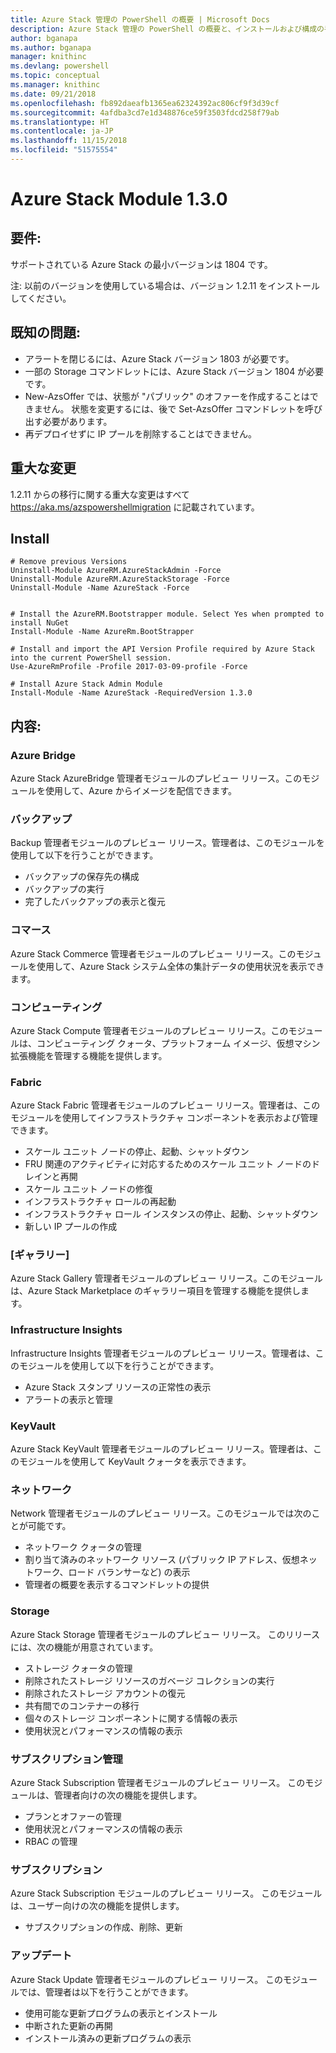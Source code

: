 ```yaml
---
title: Azure Stack 管理の PowerShell の概要 | Microsoft Docs
description: Azure Stack 管理の PowerShell の概要と、インストールおよび構成の手順。
author: bganapa
ms.author: bganapa
manager: knithinc
ms.devlang: powershell
ms.topic: conceptual
ms.manager: knithinc
ms.date: 09/21/2018
ms.openlocfilehash: fb892daeafb1365ea62324392ac806cf9f3d39cf
ms.sourcegitcommit: 4afdba3cd7e1d348876ce59f3503fdcd258f79ab
ms.translationtype: HT
ms.contentlocale: ja-JP
ms.lasthandoff: 11/15/2018
ms.locfileid: "51575554"
---
```

# <a name="azure-stack-module-130"></a>Azure Stack Module 1.3.0

## <a name="requirements"></a>要件:
サポートされている Azure Stack の最小バージョンは 1804 です。

注: 以前のバージョンを使用している場合は、バージョン 1.2.11 をインストールしてください。

## <a name="known-issues"></a>既知の問題:

- アラートを閉じるには、Azure Stack バージョン 1803 が必要です。
- 一部の Storage コマンドレットには、Azure Stack バージョン 1804 が必要です。
- New-AzsOffer では、状態が "パブリック" のオファーを作成することはできません。 状態を変更するには、後で Set-AzsOffer コマンドレットを呼び出す必要があります。
- 再デプロイせずに IP プールを削除することはできません。

## <a name="breaking-changes"></a>重大な変更
1.2.11 からの移行に関する重大な変更はすべて https://aka.ms/azspowershellmigration に記載されています。

## <a name="install"></a>Install
```
# Remove previous Versions
Uninstall-Module AzureRM.AzureStackAdmin -Force
Uninstall-Module AzureRM.AzureStackStorage -Force
Uninstall-Module -Name AzureStack -Force 


# Install the AzureRM.Bootstrapper module. Select Yes when prompted to install NuGet
Install-Module -Name AzureRm.BootStrapper

# Install and import the API Version Profile required by Azure Stack into the current PowerShell session.
Use-AzureRmProfile -Profile 2017-03-09-profile -Force

# Install Azure Stack Admin Module
Install-Module -Name AzureStack -RequiredVersion 1.3.0
```
## <a name="content"></a>内容:
### <a name="azure-bridge"></a>Azure Bridge
Azure Stack AzureBridge 管理者モジュールのプレビュー リリース。このモジュールを使用して、Azure からイメージを配信できます。

### <a name="backup"></a>バックアップ
Backup 管理者モジュールのプレビュー リリース。管理者は、このモジュールを使用して以下を行うことができます。
- バックアップの保存先の構成
- バックアップの実行
- 完了したバックアップの表示と復元

### <a name="commerce"></a>コマース
Azure Stack Commerce 管理者モジュールのプレビュー リリース。このモジュールを使用して、Azure Stack システム全体の集計データの使用状況を表示できます。

### <a name="compute"></a>コンピューティング
Azure Stack Compute 管理者モジュールのプレビュー リリース。このモジュールは、コンピューティング クォータ、プラットフォーム イメージ、仮想マシン拡張機能を管理する機能を提供します。

### <a name="fabric"></a>Fabric
Azure Stack Fabric 管理者モジュールのプレビュー リリース。管理者は、このモジュールを使用してインフラストラクチャ コンポーネントを表示および管理できます。
- スケール ユニット ノードの停止、起動、シャットダウン
- FRU 関連のアクティビティに対応するためのスケール ユニット ノードのドレインと再開
- スケール ユニット ノードの修復
- インフラストラクチャ ロールの再起動
- インフラストラクチャ ロール インスタンスの停止、起動、シャットダウン
- 新しい IP プールの作成


### <a name="gallery"></a>[ギャラリー]
Azure Stack Gallery 管理者モジュールのプレビュー リリース。このモジュールは、Azure Stack Marketplace のギャラリー項目を管理する機能を提供します。

### <a name="infrastructure-insights"></a>Infrastructure Insights
Infrastructure Insights 管理者モジュールのプレビュー リリース。管理者は、このモジュールを使用して以下を行うことができます。
- Azure Stack スタンプ リソースの正常性の表示
- アラートの表示と管理

### <a name="keyvault"></a>KeyVault
Azure Stack KeyVault 管理者モジュールのプレビュー リリース。管理者は、このモジュールを使用して KeyVault クォータを表示できます。

### <a name="network"></a>ネットワーク
Network 管理者モジュールのプレビュー リリース。このモジュールでは次のことが可能です。
- ネットワーク クォータの管理
- 割り当て済みのネットワーク リソース (パブリック IP アドレス、仮想ネットワーク、ロード バランサーなど) の表示
- 管理者の概要を表示するコマンドレットの提供

### <a name="storage"></a>Storage
Azure Stack Storage 管理者モジュールのプレビュー リリース。  このリリースには、次の機能が用意されています。
- ストレージ クォータの管理
- 削除されたストレージ リソースのガベージ コレクションの実行
- 削除されたストレージ アカウントの復元
- 共有間でのコンテナーの移行
- 個々のストレージ コンポーネントに関する情報の表示
- 使用状況とパフォーマンスの情報の表示

### <a name="subscription-admin"></a>サブスクリプション管理
Azure Stack Subscription 管理者モジュールのプレビュー リリース。  このモジュールは、管理者向けの次の機能を提供します。
- プランとオファーの管理
- 使用状況とパフォーマンスの情報の表示
- RBAC の管理

### <a name="subscription"></a>サブスクリプション
Azure Stack Subscription モジュールのプレビュー リリース。  このモジュールは、ユーザー向けの次の機能を提供します。
- サブスクリプションの作成、削除、更新

### <a name="update"></a>アップデート
Azure Stack Update 管理者モジュールのプレビュー リリース。  このモジュールでは、管理者は以下を行うことができます。
- 使用可能な更新プログラムの表示とインストール
- 中断された更新の再開
- インストール済みの更新プログラムの表示
